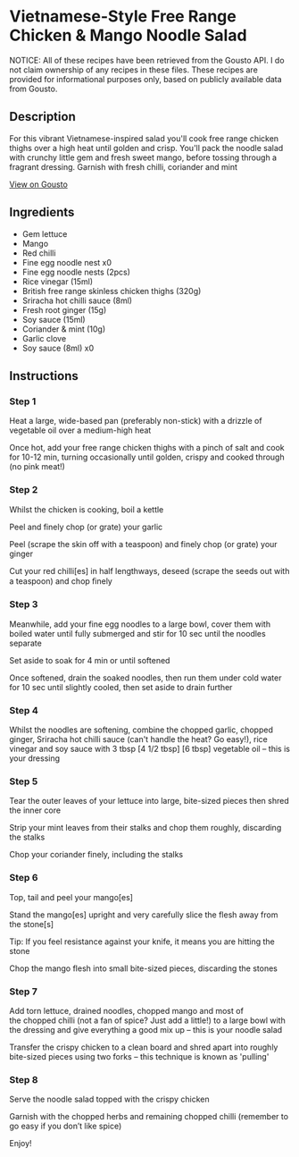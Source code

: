 # Vietnamese-Style Free Range Chicken & Mango Noodle Salad

NOTICE: All of these recipes have been retrieved from the Gousto API. I do not claim ownership of any recipes in these files. These recipes are provided for informational purposes only, based on publicly available data from Gousto.

## Description

For this vibrant Vietnamese-inspired salad you'll cook free range chicken thighs over a high heat until golden and crisp. You'll pack the noodle salad with crunchy little gem and fresh sweet mango, before tossing through a fragrant dressing. Garnish with fresh chilli, coriander and mint

[View on Gousto](https://www.gousto.co.uk/recipes/cookbook/vietnamese-style-free-range-chicken-mango-noodle-salad)

## Ingredients

- Gem lettuce
- Mango
- Red chilli
- Fine egg noodle nest x0
- Fine egg noodle nests (2pcs)
- Rice vinegar (15ml)
- British free range skinless chicken thighs (320g)
- Sriracha hot chilli sauce (8ml)
- Fresh root ginger (15g)
- Soy sauce (15ml)
- Coriander & mint (10g)
- Garlic clove
- Soy sauce (8ml) x0

## Instructions


### Step 1

Heat a large, wide-based pan (preferably non-stick) with a drizzle of vegetable oil over a medium-high heat

Once hot, add your free range chicken thighs with a pinch of salt and cook for 10-12 min, turning occasionally until golden, crispy and cooked through (no pink meat!)


### Step 2

Whilst the chicken is cooking, boil a kettle

Peel and finely chop (or grate) your garlic

Peel (scrape the skin off with a teaspoon) and finely chop (or grate) your ginger

Cut your red chilli[es] in half lengthways, deseed (scrape the seeds out with a teaspoon) and chop ﬁnely


### Step 3

Meanwhile, add your fine egg noodles to a large bowl, cover them with boiled water until fully submerged and stir for 10 sec until the noodles separate

Set aside to soak for 4 min or until softened

Once softened, drain the soaked noodles, then run them under cold water for 10 sec until slightly cooled, then set aside to drain further


### Step 4

Whilst the noodles are softening, combine the chopped garlic, chopped ginger, Sriracha hot chilli sauce (can't handle the heat? Go easy!), rice vinegar and soy sauce with 3 tbsp <span class="text-purple">[4 1/2 tbsp]</span><span class="text-danger"> [6 tbsp]</span> vegetable oil – this is your dressing


### Step 5

Tear the outer leaves of your lettuce into large, bite-sized pieces then shred the inner core

Strip your mint leaves from their stalks and chop them roughly, discarding the stalks

Chop your coriander finely, including the stalks


### Step 6

Top, tail and peel your mango[es]

Stand the mango[es]<span class="text-danger"> </span>upright and very carefully slice the flesh away from the stone[s]

Tip: If you feel resistance against your knife, it means you are hitting the stone

Chop the mango flesh into small bite-sized pieces, discarding the stones


### Step 7

Add torn lettuce, drained noodles, chopped mango and most of the chopped chilli (not a fan of spice? Just add a little!) to a large bowl with the dressing and give everything a good mix up – this is your noodle salad

Transfer the crispy chicken to a clean board and shred apart into roughly bite-sized pieces using two forks – this technique is known as 'pulling'

### Step 8

Serve the noodle salad topped with the crispy chicken

Garnish with the chopped herbs and remaining chopped chilli (remember to go easy if you don’t like spice)

Enjoy!

